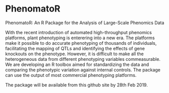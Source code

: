 # PhenomatoR
PhenomatoR: An R Package for the Analysis of Large-Scale Phenomics Data

With the recent introduction of automated high-throughput phenomics platforms, plant phenotyping is enterering into a new era. The platforms make it possible to do accurate phenotyping of thousands of individuals, facilitating the mapping of QTLs and identifying the effects of gene knockouts on the phenotype. However, it is difficult to make all the heterogeneous data from different phenotyping variables commeasurable. We are developing an R toolbox aimed for standardizing the data and comparing the phenotypic variation against internal controls. The package can use the output of most commercial phenotyping platforms.

The package will be available from this github site by 28th Feb 2019.
